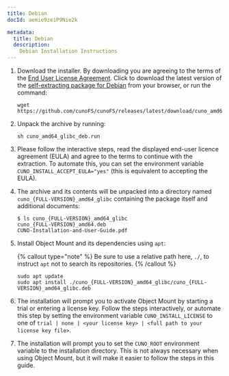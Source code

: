 ```yaml
---
title: Debian
docId: aemie9zeiP9Nie2k

metadata:
  title: Debian
  description:
    Debian Installation Instructions
---
```


1. Download the installer. By downloading you are agreeing to the terms of the [End User License Agreement](https://www.storj.io/legal/terms-of-use). Click to download the latest version of the [self-extracting package for Debian](https://github.com/cunoFS/cunoFS/releases/latest/download/cuno_amd64_glibc_deb.run) from your browser, or run the command:

   ```console
   wget https://github.com/cunoFS/cunoFS/releases/latest/download/cuno_amd64_glibc_deb.run
   ```

2. Unpack the archive by running:

   ```console
   sh cuno_amd64_glibc_deb.run
   ```

3. Please follow the interactive steps, read the displayed end-user licence agreement (EULA) and agree to the terms to continue with the extraction. To automate this, you can set the environment variable `CUNO_INSTALL_ACCEPT_EULA="yes"` (this is equivalent to accepting the EULA).

4. The archive and its contents will be unpacked into a directory named `cuno_{FULL-VERSION}_amd64_glibc` containing the package itself and additional documents:

   ```console
   $ ls cuno_{FULL-VERSION}_amd64_glibc
   cuno_{FULL-VERSION}_amd64.deb
   CUNO-Installation-and-User-Guide.pdf
   ```

5. Install Object Mount and its dependencies using `apt`:

   {% callout type="note"  %}
   Be sure to use a relative path here, `./`, to instruct `apt` not to search its repositories.
   {% /callout %}

   ```console
   sudo apt update
   sudo apt install ./cuno_{FULL-VERSION}_amd64_glibc/cuno_{FULL-VERSION}_amd64_glibc.deb
   ```

6. The installation will prompt you to activate Object Mount by starting a trial or entering a license key. Follow the steps interactively, or automate this step by setting the environment variable `CUNO_INSTALL_LICENSE` to one of `trial | none | <your license key> | <full path to your license key file>`.

7. The installation will prompt you to set the `CUNO_ROOT` environment variable to the installation directory. This is not always necessary when using Object Mount, but it will make it easier to follow the steps in this guide.
